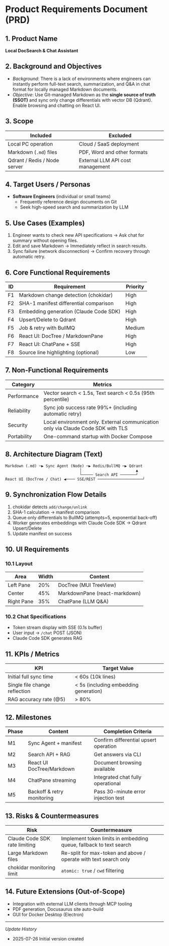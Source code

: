# Product Requirements Document (PRD)

## 1. Product Name

**Local DocSearch & Chat Assistant**

## 2. Background and Objectives

- *Background*: There is a lack of environments where engineers can instantly perform full-text search, summarization, and Q&A in chat format for locally managed Markdown documents.
- *Objective*: Use Git-managed Markdown as the **single source of truth (SSOT)** and sync only change differentials with vector DB (Qdrant). Enable browsing and chatting on React UI.

## 3. Scope

| Included                        | Excluded               |
| ------------------------- | ------------------ |
| Local PC operation              | Cloud / SaaS deployment |
| Markdown (`.md`) files     | PDF, Word and other formats    |
| Qdrant / Redis / Node server | External LLM API cost management   |

## 4. Target Users / Personas

- **Software Engineers** (individual or small teams)
  - Frequently reference design documents on Git
  - Seek high-speed search and summarization by LLM

## 5. Use Cases (Examples)

1. Engineer wants to check new API specifications → Ask chat for summary without opening files.
2. Edit and save Markdown → Immediately reflect in search results.
3. Sync failure (network disconnection) → Confirm recovery through automatic retry.

## 6. Core Functional Requirements

| ID | Requirement                               | Priority    |
| -- | -------------------------------- | ------ |
| F1 | Markdown change detection (chokidar)         | High   |
| F2 | SHA-1 manifest differential comparison                 | High   |
| F3 | Embedding generation (Claude Code SDK)     | High   |
| F4 | Upsert/Delete to Qdrant          | High   |
| F5 | Job & retry with BullMQ             | Medium |
| F6 | React UI: DocTree / MarkdownPane | High   |
| F7 | React UI: ChatPane + SSE         | High   |
| F8 | Source line highlighting (optional)                   | Low    |

## 7. Non-Functional Requirements

| Category      | Metrics                               |
| ------- | -------------------------------- |
| Performance | Vector search < 1.5s, Text search < 0.5s (95th percentile) |
| Reliability     | Sync job success rate 99%+ (including automatic retry)        |
| Security  | Local environment only. External communication only via Claude Code SDK with TLS |
| Portability     | One-command startup with Docker Compose              |

## 8. Architecture Diagram (Text)

```
Markdown (.md) ─▶ Sync Agent (Node) ─▶ Redis/BullMQ ─▶ Qdrant
                                 │                        ▲
                                 └───── Search API ───────┘
React UI (DocTree / Chat) ◀──── SSE/REST ────────────────────┘
```

## 9. Synchronization Flow Details

1. chokidar detects `add/change/unlink`
2. SHA-1 calculation → manifest comparison
3. Queue only differentials to BullMQ (attempts=5, exponential back-off)
4. Worker generates embeddings with Claude Code SDK → Qdrant Upsert/Delete
5. Update manifest on success

## 10. UI Requirements

### 10.1 Layout

| Area   | Width   | Content                            |
| ---- | --- | ----------------------------- |
| Left Pane | 20% | DocTree (MUI TreeView)        |
| Center   | 45% | MarkdownPane (react-markdown) |
| Right Pane | 35% | ChatPane (LLM Q&A)            |

### 10.2 Chat Specifications

- Token stream display with SSE (0.1s buffer)
- User input → `/chat` POST (JSON)
- Claude Code SDK generates RAG

## 11. KPIs / Metrics

| KPI          | Target Value           |
| ------------ | ------------- |
| Initial full sync time     | < 60s (10k lines) |
| Single file change reflection  | < 5s (including embedding generation) |
| RAG accuracy rate (@5) | > 80%         |

## 12. Milestones

| Phase | Content                        | Completion Criteria            |
| ---- | ------------------------- | --------------- |
| M1   | Sync Agent + manifest     | Confirm differential upsert operation  |
| M2   | Search API + RAG          | Get answers via CLI       |
| M3   | React UI DocTree/Markdown | Document browsing available       |
| M4   | ChatPane streaming            | Integrated chat fully operational        |
| M5   | Backoff & retry monitoring            | Pass 30-minute error injection test |

## 13. Risks & Countermeasures

| Risk            | Countermeasure                                  |
| -------------- | ----------------------------------- |
| Claude Code SDK rate limiting | Implement token limits in embedding queue, fallback to text search |
| Large Markdown files   | Re-split for max-token and above / operate with text search only |
| chokidar monitoring limit | `atomic: true` / `cwd` filtering         |

## 14. Future Extensions (Out-of-Scope)

- Integration with external LLM clients through MCP tooling
- PDF generation, Docusaurus site auto-build
- GUI for Docker Desktop (Electron)

---

*Update History*

- 2025-07-26  Initial version created